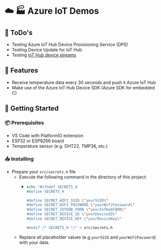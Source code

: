 # ☁️ 🏭 Azure IoT Demos

## 📒 ToDo's

- Testing Azure IoT Hub Device Provisioning Service (DPS)
- Testing Device Update for IoT Hub
- Testing [IoT Hub device streams](https://learn.microsoft.com/en-us/azure/iot-hub/iot-hub-device-streams-overview)

## 🎯 Features

- Receive temperature data every 30 seconds and push it Azure IoT Hub
- Make use of the Azure IoT Hub Device SDK (Azure SDK for embedded C)

## 🚀 Getting Started

### 📦 Prerequisites

- VS Code with PlatformIO extension
- ESP32 or ESP8266 board
- Temperature sensor (e.g. DHT22, TMP36, etc.)

### 📥 Installing

- Prepare your `src/secrets.h` file
  - Execute the following command in the directory of this project:
    - ```bash
      echo "#ifndef SECRETS_H
      #define SECRETS_H

      #define SECRET_WIFI_SSID \"yourSSID\"
      #define SECRET_WIFI_PASSWORD \"yourWifiPassword\"
      #define SECRET_IOTHUB_FQDN \"yourIoTHubFQDN\"
      #define SECRET_DEVICE_ID \"yourDeviceID\"
      #define SECRET_DEVICE_KEY \"yourDeviceKey\"

      #endif /* SECRETS_H */" > src/secrets.h
      ```
  - Replace all placeholder values (e.g.`yourSSID` and `yourWiFiPassword`) with your data.
